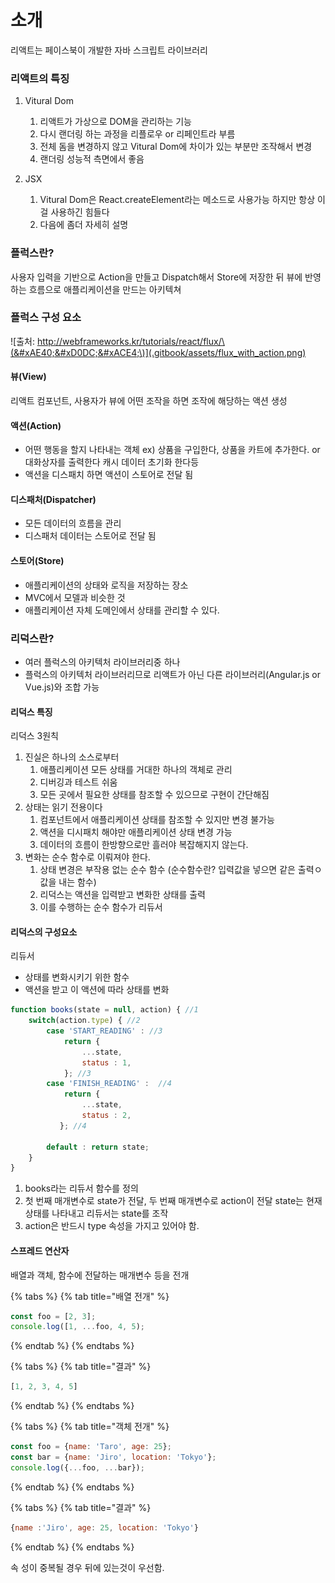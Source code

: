 # 소개

리액트는 페이스북이 개발한 자바 스크립트 라이브러리

### 리액트의 특징

1. Vitural Dom
   1. 리액트가 가상으로 DOM을 관리하는 기능
   2. 다시 랜더링 하는 과정을 리플로우 or 리페인트라 부름
   3. 전체 돔을 변경하지 않고 Vitural Dom에 차이가 있는 부분만 조작해서 변경
   4. 랜더링 성능적 측면에서 좋음
2. JSX

   1. Vitural Dom은 React.createElement라는 메소드로 사용가능 하지만 항상 이걸 사용하긴 힘들다
   2. 다음에 좀더 자세히 설명

### 플럭스란?

사용자 입력을 기반으로 Action을 만들고 Dispatch해서 Store에 저장한 뒤 뷰에 반영하는 흐름으로 애플리케이션을 만드는 아키텍쳐

### 플럭스 구성 요소

![&#xCD9C;&#xCC98;: http://webframeworks.kr/tutorials/react/flux/\(&#xAE40;&#xD0DC;&#xACE4;\)](.gitbook/assets/flux_with_action.png)

#### 뷰\(View\)

리액트 컴포넌트, 사용자가 뷰에 어떤 조작을 하면 조작에 해당하는 액션 생성

#### 액션\(Action\)

* 어떤 행동을 할지 나타내는 객체 ex\) 상품을 구입한다, 상품을 카트에 추가한다. or 대화상자를 출력한다 캐시 데이터 초기화 한다등
* 액션을 디스패치 하면 액션이 스토어로 전달 됨

#### 디스패처\(Dispatcher\)

* 모든 데이터의 흐름을 관리
* 디스패처 데이터는 스토어로 전달 됨

#### 스토어\(Store\)

* 애플리케이션의 상태와 로직을 저장하는 장소
* MVC에서 모델과 비슷한 것
* 애플리케이션 자체 도메인에서 상태를 관리할 수 있다.

### 리덕스란?

* 여러 플럭스의 아키텍처 라이브러리중 하나
* 플럭스의 아키텍처 라이브러리므로 리액트가 아닌 다른 라이브러리\(Angular.js or Vue.js\)와 조합 가능

#### 리덕스 특징

리덕스 3원칙

1. 진실은 하나의 소스로부터
   1. 애플리케이션 모든 상태를 거대한 하나의 객체로 관리
   2. 디버깅과 테스트 쉬움
   3. 모든 곳에서 필요한 상태를 참조할 수 있으므로 구현이 간단해짐
2. 상태는 읽기 전용이다
   1. 컴포넌트에서 애플리케이션 상태를 참조할 수 있지만 변경 불가능
   2. 액션을 디시패치 해야만 애플리케이션 상태 변경 가능
   3. 데이터의 흐름이 한방향으로만 흘러야 복잡해지지 않는다.
3. 변화는 순수 함수로 이뤄져야 한다.
   1. 상태 변경은 부작용 없는 순수 함수 \(순수함수란?  입력값을 넣으면 같은 출력ㅇ 값을 내는 함수\)
   2. 리덕스는 액션을 입력받고 변화한 상태를 출력
   3. 이를 수행하는 순수 함수가 리듀서 

#### 리덕스의 구성요소

리듀서

* 상태를 변화시키기 위한 함수
* 액션을 받고 이 액션에 따라 상태를 변화

```javascript
function books(state = null, action) { //1
    switch(action.type) { //2
        case 'START_READING' : //3 
            return {
                ...state,
                status : 1,
            }; //3
        case 'FINISH_READING' :  //4
            return {
                ...state,
                status : 2,
           }; //4
           
        default : return state;
    }
}
```

1. books라는 리듀서 함수를 정의
2. 첫 번째 매개변수로 state가 전달, 두 번째 매개변수로 action이 전달 state는 현재 상태를 나타내고 리듀서는 state를 조작
3. action은 반드시 type 속성을 가지고 있어야 함.

#### 스프레드 연산자

배열과 객체, 함수에 전달하는 매개변수 등을 전개 

{% tabs %}
{% tab title="배열 전개" %}
```javascript
const foo = [2, 3];
console.log([1, ...foo, 4, 5);
```
{% endtab %}
{% endtabs %}

{% tabs %}
{% tab title="결과" %}
```javascript
[1, 2, 3, 4, 5]
```
{% endtab %}
{% endtabs %}

{% tabs %}
{% tab title="객체 전개" %}
```javascript
const foo = {name: 'Taro', age: 25};
const bar = {name: 'Jiro', location: 'Tokyo'};
console.log({...foo, ...bar});
```
{% endtab %}
{% endtabs %}

{% tabs %}
{% tab title="결과" %}
```javascript
{name :'Jiro', age: 25, location: 'Tokyo'} 
```
{% endtab %}
{% endtabs %}

속 성이 중복될 경우 뒤에 있는것이 우선함.



